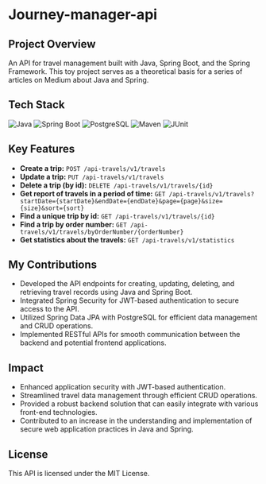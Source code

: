 
# Journey-manager-api

## Project Overview
An API for travel management built with Java, Spring Boot, and the Spring Framework. This toy project serves as a theoretical basis for a series of articles on Medium about Java and Spring. 

## Tech Stack
![Java](https://img.shields.io/badge/Java-11-orange) ![Spring Boot](https://img.shields.io/badge/Spring_Boot-2.3.7-brightgreen) ![PostgreSQL](https://img.shields.io/badge/PostgreSQL-13-blue) ![Maven](https://img.shields.io/badge/Maven-3.6.3-red) ![JUnit](https://img.shields.io/badge/JUnit-5.7.0-yellowgreen)

## Key Features
- **Create a trip:** `POST /api-travels/v1/travels`
- **Update a trip:** `PUT /api-travels/v1/travels`
- **Delete a trip (by id):** `DELETE /api-travels/v1/travels/{id}`
- **Get report of travels in a period of time:** `GET /api-travels/v1/travels?startDate={startDate}&endDate={endDate}&page={page}&size={size}&sort={sort}`
- **Find a unique trip by id:** `GET /api-travels/v1/travels/{id}`
- **Find a trip by order number:** `GET /api-travels/v1/travels/byOrderNumber/{orderNumber}`
- **Get statistics about the travels:** `GET /api-travels/v1/statistics`

## My Contributions
- Developed the API endpoints for creating, updating, deleting, and retrieving travel records using Java and Spring Boot.
- Integrated Spring Security for JWT-based authentication to secure access to the API.
- Utilized Spring Data JPA with PostgreSQL for efficient data management and CRUD operations.
- Implemented RESTful APIs for smooth communication between the backend and potential frontend applications.

## Impact
- Enhanced application security with JWT-based authentication.
- Streamlined travel data management through efficient CRUD operations.
- Provided a robust backend solution that can easily integrate with various front-end technologies.
- Contributed to an increase in the understanding and implementation of secure web application practices in Java and Spring.

## License
This API is licensed under the MIT License.
